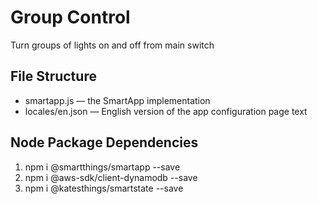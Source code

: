 # Group Control

Turn groups of lights on and off from main switch

## File Structure

* smartapp.js &mdash; the SmartApp implementation
* locales/en.json &mdash; English version of the app configuration page text

## Node Package Dependencies
1. npm i @smartthings/smartapp --save
2. npm i @aws-sdk/client-dynamodb --save
3. npm i @katesthings/smartstate --save
